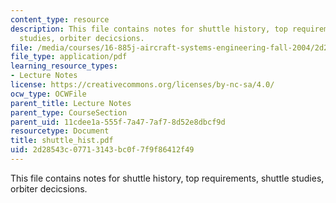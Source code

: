 ```yaml
---
content_type: resource
description: This file contains notes for shuttle history, top requirements, shuttle
  studies, orbiter decicsions.
file: /media/courses/16-885j-aircraft-systems-engineering-fall-2004/2d28543c07713143bc0f7f9f86412f49_shuttle_hist.pdf
file_type: application/pdf
learning_resource_types:
- Lecture Notes
license: https://creativecommons.org/licenses/by-nc-sa/4.0/
ocw_type: OCWFile
parent_title: Lecture Notes
parent_type: CourseSection
parent_uid: 11cdee1a-555f-7a47-7af7-8d52e8dbcf9d
resourcetype: Document
title: shuttle_hist.pdf
uid: 2d28543c-0771-3143-bc0f-7f9f86412f49
---
```

This file contains notes for shuttle history, top requirements, shuttle studies, orbiter decicsions.